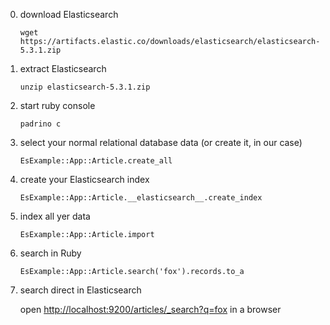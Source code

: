 0. download Elasticsearch

    `wget https://artifacts.elastic.co/downloads/elasticsearch/elasticsearch-5.3.1.zip`

1. extract Elasticsearch

    `unzip elasticsearch-5.3.1.zip`

2. start ruby console

    `padrino c`

3. select your normal relational database data (or create it, in our case)

    `EsExample::App::Article.create_all`

4. create your Elasticsearch index

    `EsExample::App::Article.__elasticsearch__.create_index`

5. index all yer data

    `EsExample::App::Article.import`

6. search in Ruby

    `EsExample::App::Article.search('fox').records.to_a`

7. search direct in Elasticsearch

    open [http://localhost:9200/articles/_search?q=fox](http://localhost:9200/articles/_search?q=fox) in a browser
